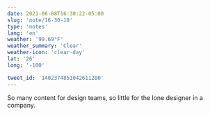 ```yaml
---
date: 2021-06-08T16:30:22-05:00
slug: 'note/16-30-18'
type: 'notes'
lang: 'en'
weather: '99.69°F'
weather_summary: 'Clear'
weather-icon: 'clear-day'
lat: '26'
long: '-100'

tweet_id: '1402374851042611200'
---
```

So many content for design teams, so little for the lone designer in a company.